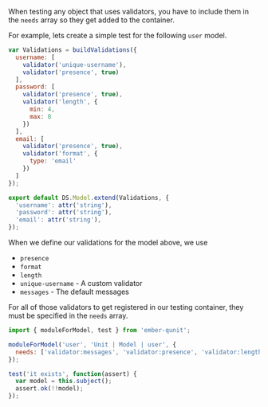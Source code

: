 When testing any object that uses validators, you have to include them in the `needs` array so they get added to the container. 

For example, lets create a simple test for the following `user` model.

```javascript
var Validations = buildValidations({
  username: [
    validator('unique-username'),
    validator('presence', true)
  ],
  password: [
    validator('presence', true),
    validator('length', {
      min: 4,
      max: 8
    })
  ],
  email: [
    validator('presence', true),
    validator('format', {
      type: 'email'
    })
  ]
});

export default DS.Model.extend(Validations, {
  'username': attr('string'),
  'password': attr('string'),
  'email': attr('string'),
});
```

When we define our validations for the model above, we use 

* `presence`
* `format`
* `length`
* `unique-username` - A custom validator
* `messages` - The default messages

For all of those validators to get registered in our testing container, they must be specified in the `needs` array.

```javascript
import { moduleForModel, test } from 'ember-qunit';

moduleForModel('user', 'Unit | Model | user', {
  needs: ['validator:messages', 'validator:presence', 'validator:length', 'validator:format', 'validator:unique-username']
});

test('it exists', function(assert) {
  var model = this.subject();
  assert.ok(!!model);
});
```
